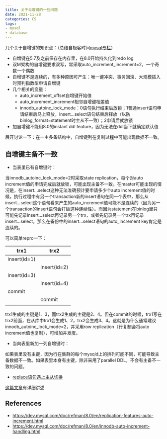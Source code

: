 ```yaml
---
title: 关于自增键的一些问题
date: 2021-11-28
categories: CS
tags:
- mysql
- database
---
```


几个关于自增键的知识点：（总结自极客时间[mysql专栏](https://time.geekbang.org/column/article/80531)）

- 自增键在5.7及之前保存在内存里，在8.0开始持久化到redo log
- 双M架构的自增键要求双写，常采取auto_increment_increment=2，一个奇数一个偶数
- 自增键不是连续的，有多种原因可产生：唯一键冲突、事务回滚、大规模插入时预判指数型申请自增键
- 几个相关的变量：
  - auto_increment_offset自增键开始值
  - auto_increment_increment相邻自增键相差值
  - innodb_autoinc_lock_mode：0语句执行结束后放锁；1普通insert语句申请结束后马上释放，insert...select语句结束后释放（以防binlog_format=statement时主从不一致）；2申请后就放锁
- 加自增键不能用8.0的instant ddl feature，因为无法在ddl当下就确定默认值

展开讨论一下：在一主多备结构中，自增键列在复制过程中可能出现数据不一致。


## 自增键主备不一致

- 当表里已有自增键时：

当innodb_autoinc_lock_mode=2时采取state replication，每个对auto increment值的申请完成后就放锁，可能出现主备不一致。在master可能出现的情况是，在insert...select这种无法准确预计要申请多少个auto increment值的时候，执行过程中有另一个transaction新的insert语句在同一个表中，那么从insert...select这个语句看来产生的auto_increment值可能不是连续的（因为另一个transaction的insert语句会打破这种连续性）。而因为statement在binlog里只可能先记录insert...select再记录另一个trx，或者先记录另一个trx再记录insert...select，那么在备份中的insert...select语句的auto_increment key肯定是连续的。

可以简单repro一下：

| trx1         | trx2         |
| ------------ | ------------ |
| insert(id=1) |              |
|              | insert(id=2) |
| insert(id=3) |              |
|              | insert(id=4) |
| commit       |              |
|              | commit       |
|              |              |

trx1生成的主键是1、3，而trx2生成的主键是2、4。但在commit的时候，trx1写在trx2前面，在从库中trx1会生成1、2，trx2会生成3、4。这就是为什么通常建议innodb_autoinc_lock_mode=2，并采用row replication（行复制会将auto increment值也复制），可增加并发度。

- 当向表里新加一列自增键时：

如果表里没有主键，因为行在集群的每个mysqld上的排列可能不同，可能导致主备数据不一致。如果表里本身有主键，除非采用了parallel DDL，不会有主备不一致的问题。

- [replace语句遇上主从切换](https://bugs.mysql.com/bug.php?id=83030)

[这篇文章](http://www.mytecdb.com/blogDetail.php?id=174)有详细讲述


## References

- https://dev.mysql.com/doc/refman/8.0/en/replication-features-auto-increment.html
- https://dev.mysql.com/doc/refman/8.0/en/innodb-auto-increment-handling.html